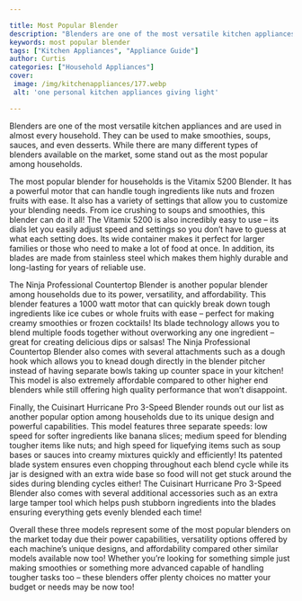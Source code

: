 ```yaml
---

title: Most Popular Blender
description: "Blenders are one of the most versatile kitchen appliances and are used in almost every household. They can be used to make smoothi...learn more about it now"
keywords: most popular blender
tags: ["Kitchen Appliances", "Appliance Guide"]
author: Curtis
categories: ["Household Appliances"]
cover: 
 image: /img/kitchenappliances/177.webp
 alt: 'one personal kitchen appliances giving light'

---
```


Blenders are one of the most versatile kitchen appliances and are used in almost every household. They can be used to make smoothies, soups, sauces, and even desserts. While there are many different types of blenders available on the market, some stand out as the most popular among households. 

The most popular blender for households is the Vitamix 5200 Blender. It has a powerful motor that can handle tough ingredients like nuts and frozen fruits with ease. It also has a variety of settings that allow you to customize your blending needs. From ice crushing to soups and smoothies, this blender can do it all! The Vitamix 5200 is also incredibly easy to use – its dials let you easily adjust speed and settings so you don’t have to guess at what each setting does. Its wide container makes it perfect for larger families or those who need to make a lot of food at once. In addition, its blades are made from stainless steel which makes them highly durable and long-lasting for years of reliable use. 

The Ninja Professional Countertop Blender is another popular blender among households due to its power, versatility, and affordability. This blender features a 1000 watt motor that can quickly break down tough ingredients like ice cubes or whole fruits with ease – perfect for making creamy smoothies or frozen cocktails! Its blade technology allows you to blend multiple foods together without overworking any one ingredient – great for creating delicious dips or salsas! The Ninja Professional Countertop Blender also comes with several attachments such as a dough hook which allows you to knead dough directly in the blender pitcher instead of having separate bowls taking up counter space in your kitchen! This model is also extremely affordable compared to other higher end blenders while still offering high quality performance that won’t disappoint. 

Finally, the Cuisinart Hurricane Pro 3-Speed Blender rounds out our list as another popular option among households due to its unique design and powerful capabilities. This model features three separate speeds: low speed for softer ingredients like banana slices; medium speed for blending tougher items like nuts; and high speed for liquefying items such as soup bases or sauces into creamy mixtures quickly and efficiently! Its patented blade system ensures even chopping throughout each blend cycle while its jar is designed with an extra wide base so food will not get stuck around the sides during blending cycles either! The Cuisinart Hurricane Pro 3-Speed Blender also comes with several additional accessories such as an extra large tamper tool which helps push stubborn ingredients into the blades ensuring everything gets evenly blended each time! 

Overall these three models represent some of the most popular blenders on the market today due their power capabilities, versatility options offered by each machine’s unique designs, and affordability compared other similar models available now too! Whether you’re looking for something simple just making smoothies or something more advanced capable of handling tougher tasks too – these blenders offer plenty choices no matter your budget or needs may be now too!
